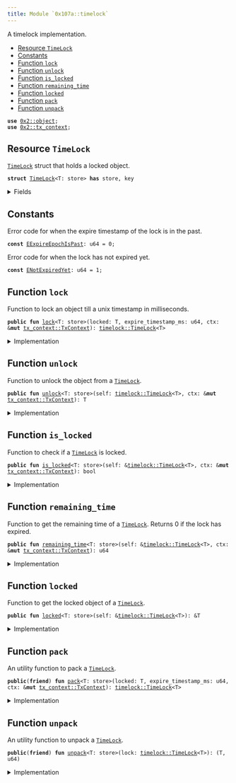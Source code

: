 ```yaml
---
title: Module `0x107a::timelock`
---
```


A timelock implementation.


-  [Resource `TimeLock`](#0x107a_timelock_TimeLock)
-  [Constants](#@Constants_0)
-  [Function `lock`](#0x107a_timelock_lock)
-  [Function `unlock`](#0x107a_timelock_unlock)
-  [Function `is_locked`](#0x107a_timelock_is_locked)
-  [Function `remaining_time`](#0x107a_timelock_remaining_time)
-  [Function `locked`](#0x107a_timelock_locked)
-  [Function `pack`](#0x107a_timelock_pack)
-  [Function `unpack`](#0x107a_timelock_unpack)


<pre><code><b>use</b> <a href="../sui-framework/object.md#0x2_object">0x2::object</a>;
<b>use</b> <a href="../sui-framework/tx_context.md#0x2_tx_context">0x2::tx_context</a>;
</code></pre>



<a name="0x107a_timelock_TimeLock"></a>

## Resource `TimeLock`

<code><a href="timelock.md#0x107a_timelock_TimeLock">TimeLock</a></code> struct that holds a locked object.


<pre><code><b>struct</b> <a href="timelock.md#0x107a_timelock_TimeLock">TimeLock</a>&lt;T: store&gt; <b>has</b> store, key
</code></pre>



<details>
<summary>Fields</summary>


<dl>
<dt>
<code>id: <a href="../sui-framework/object.md#0x2_object_UID">object::UID</a></code>
</dt>
<dd>

</dd>
<dt>
<code>locked: T</code>
</dt>
<dd>
 The locked object.
</dd>
<dt>
<code>expire_timestamp_ms: u64</code>
</dt>
<dd>
 This is the epoch time stamp of when the lock expires.
</dd>
</dl>


</details>

<a name="@Constants_0"></a>

## Constants


<a name="0x107a_timelock_EExpireEpochIsPast"></a>

Error code for when the expire timestamp of the lock is in the past.


<pre><code><b>const</b> <a href="timelock.md#0x107a_timelock_EExpireEpochIsPast">EExpireEpochIsPast</a>: u64 = 0;
</code></pre>



<a name="0x107a_timelock_ENotExpiredYet"></a>

Error code for when the lock has not expired yet.


<pre><code><b>const</b> <a href="timelock.md#0x107a_timelock_ENotExpiredYet">ENotExpiredYet</a>: u64 = 1;
</code></pre>



<a name="0x107a_timelock_lock"></a>

## Function `lock`

Function to lock an object till a unix timestamp in milliseconds.


<pre><code><b>public</b> <b>fun</b> <a href="timelock.md#0x107a_timelock_lock">lock</a>&lt;T: store&gt;(locked: T, expire_timestamp_ms: u64, ctx: &<b>mut</b> <a href="../sui-framework/tx_context.md#0x2_tx_context_TxContext">tx_context::TxContext</a>): <a href="timelock.md#0x107a_timelock_TimeLock">timelock::TimeLock</a>&lt;T&gt;
</code></pre>



<details>
<summary>Implementation</summary>


<pre><code><b>public</b> <b>fun</b> <a href="timelock.md#0x107a_timelock_lock">lock</a>&lt;T: store&gt;(locked: T, expire_timestamp_ms: u64, ctx: &<b>mut</b> TxContext): <a href="timelock.md#0x107a_timelock_TimeLock">TimeLock</a>&lt;T&gt; {
    // Get the epoch timestamp.
    <b>let</b> epoch_timestamp_ms = ctx.epoch_timestamp_ms();

    // Check that `expire_timestamp_ms` is valid.
    <b>assert</b>!(expire_timestamp_ms &gt; epoch_timestamp_ms, <a href="timelock.md#0x107a_timelock_EExpireEpochIsPast">EExpireEpochIsPast</a>);

    // Create a <a href="timelock.md#0x107a_timelock">timelock</a>.
    <a href="timelock.md#0x107a_timelock_pack">pack</a>(locked, expire_timestamp_ms, ctx)
}
</code></pre>



</details>

<a name="0x107a_timelock_unlock"></a>

## Function `unlock`

Function to unlock the object from a <code><a href="timelock.md#0x107a_timelock_TimeLock">TimeLock</a></code>.


<pre><code><b>public</b> <b>fun</b> <a href="timelock.md#0x107a_timelock_unlock">unlock</a>&lt;T: store&gt;(self: <a href="timelock.md#0x107a_timelock_TimeLock">timelock::TimeLock</a>&lt;T&gt;, ctx: &<b>mut</b> <a href="../sui-framework/tx_context.md#0x2_tx_context_TxContext">tx_context::TxContext</a>): T
</code></pre>



<details>
<summary>Implementation</summary>


<pre><code><b>public</b> <b>fun</b> <a href="timelock.md#0x107a_timelock_unlock">unlock</a>&lt;T: store&gt;(self: <a href="timelock.md#0x107a_timelock_TimeLock">TimeLock</a>&lt;T&gt;, ctx: &<b>mut</b> TxContext): T {
    // Unpack the <a href="timelock.md#0x107a_timelock">timelock</a>.
    <b>let</b> (locked, expire_timestamp_ms) = <a href="timelock.md#0x107a_timelock_unpack">unpack</a>(self);

    // Check <b>if</b> the lock <b>has</b> expired.
    <b>assert</b>!(expire_timestamp_ms &lt;= ctx.epoch_timestamp_ms(), <a href="timelock.md#0x107a_timelock_ENotExpiredYet">ENotExpiredYet</a>);

    locked
}
</code></pre>



</details>

<a name="0x107a_timelock_is_locked"></a>

## Function `is_locked`

Function to check if a <code><a href="timelock.md#0x107a_timelock_TimeLock">TimeLock</a></code> is locked.


<pre><code><b>public</b> <b>fun</b> <a href="timelock.md#0x107a_timelock_is_locked">is_locked</a>&lt;T: store&gt;(self: &<a href="timelock.md#0x107a_timelock_TimeLock">timelock::TimeLock</a>&lt;T&gt;, ctx: &<b>mut</b> <a href="../sui-framework/tx_context.md#0x2_tx_context_TxContext">tx_context::TxContext</a>): bool
</code></pre>



<details>
<summary>Implementation</summary>


<pre><code><b>public</b> <b>fun</b> <a href="timelock.md#0x107a_timelock_is_locked">is_locked</a>&lt;T: store&gt;(self: &<a href="timelock.md#0x107a_timelock_TimeLock">TimeLock</a>&lt;T&gt;, ctx: &<b>mut</b> TxContext): bool {
    self.<a href="timelock.md#0x107a_timelock_remaining_time">remaining_time</a>(ctx) &gt; 0
}
</code></pre>



</details>

<a name="0x107a_timelock_remaining_time"></a>

## Function `remaining_time`

Function to get the remaining time of a <code><a href="timelock.md#0x107a_timelock_TimeLock">TimeLock</a></code>.
Returns 0 if the lock has expired.


<pre><code><b>public</b> <b>fun</b> <a href="timelock.md#0x107a_timelock_remaining_time">remaining_time</a>&lt;T: store&gt;(self: &<a href="timelock.md#0x107a_timelock_TimeLock">timelock::TimeLock</a>&lt;T&gt;, ctx: &<b>mut</b> <a href="../sui-framework/tx_context.md#0x2_tx_context_TxContext">tx_context::TxContext</a>): u64
</code></pre>



<details>
<summary>Implementation</summary>


<pre><code><b>public</b> <b>fun</b> <a href="timelock.md#0x107a_timelock_remaining_time">remaining_time</a>&lt;T: store&gt;(self: &<a href="timelock.md#0x107a_timelock_TimeLock">TimeLock</a>&lt;T&gt;, ctx: &<b>mut</b> TxContext): u64 {
    // Get the epoch timestamp.
    <b>let</b> current_timestamp_ms = ctx.epoch_timestamp_ms();

    // Check <b>if</b> the lock <b>has</b> expired.
    <b>if</b> (self.expire_timestamp_ms &lt; current_timestamp_ms) {
        <b>return</b> 0
    };

    // Calculate the remaining time.
    self.expire_timestamp_ms - current_timestamp_ms
}
</code></pre>



</details>

<a name="0x107a_timelock_locked"></a>

## Function `locked`

Function to get the locked object of a <code><a href="timelock.md#0x107a_timelock_TimeLock">TimeLock</a></code>.


<pre><code><b>public</b> <b>fun</b> <a href="timelock.md#0x107a_timelock_locked">locked</a>&lt;T: store&gt;(self: &<a href="timelock.md#0x107a_timelock_TimeLock">timelock::TimeLock</a>&lt;T&gt;): &T
</code></pre>



<details>
<summary>Implementation</summary>


<pre><code><b>public</b> <b>fun</b> <a href="timelock.md#0x107a_timelock_locked">locked</a>&lt;T: store&gt;(self: &<a href="timelock.md#0x107a_timelock_TimeLock">TimeLock</a>&lt;T&gt;): &T {
    &self.locked
}
</code></pre>



</details>

<a name="0x107a_timelock_pack"></a>

## Function `pack`

An utility function to pack a <code><a href="timelock.md#0x107a_timelock_TimeLock">TimeLock</a></code>.


<pre><code><b>public</b>(<b>friend</b>) <b>fun</b> <a href="timelock.md#0x107a_timelock_pack">pack</a>&lt;T: store&gt;(locked: T, expire_timestamp_ms: u64, ctx: &<b>mut</b> <a href="../sui-framework/tx_context.md#0x2_tx_context_TxContext">tx_context::TxContext</a>): <a href="timelock.md#0x107a_timelock_TimeLock">timelock::TimeLock</a>&lt;T&gt;
</code></pre>



<details>
<summary>Implementation</summary>


<pre><code><b>public</b>(<a href="../sui-framework/package.md#0x2_package">package</a>) <b>fun</b> <a href="timelock.md#0x107a_timelock_pack">pack</a>&lt;T: store&gt;(locked: T, expire_timestamp_ms: u64, ctx: &<b>mut</b> TxContext): <a href="timelock.md#0x107a_timelock_TimeLock">TimeLock</a>&lt;T&gt; {
    // Create a <a href="timelock.md#0x107a_timelock">timelock</a>.
    <a href="timelock.md#0x107a_timelock_TimeLock">TimeLock</a> {
        id: <a href="../sui-framework/object.md#0x2_object_new">object::new</a>(ctx),
        locked,
        expire_timestamp_ms
    }
}
</code></pre>



</details>

<a name="0x107a_timelock_unpack"></a>

## Function `unpack`

An utility function to unpack a <code><a href="timelock.md#0x107a_timelock_TimeLock">TimeLock</a></code>.


<pre><code><b>public</b>(<b>friend</b>) <b>fun</b> <a href="timelock.md#0x107a_timelock_unpack">unpack</a>&lt;T: store&gt;(lock: <a href="timelock.md#0x107a_timelock_TimeLock">timelock::TimeLock</a>&lt;T&gt;): (T, u64)
</code></pre>



<details>
<summary>Implementation</summary>


<pre><code><b>public</b>(<a href="../sui-framework/package.md#0x2_package">package</a>) <b>fun</b> <a href="timelock.md#0x107a_timelock_unpack">unpack</a>&lt;T: store&gt;(lock: <a href="timelock.md#0x107a_timelock_TimeLock">TimeLock</a>&lt;T&gt;): (T, u64) {
    // Unpack the <a href="timelock.md#0x107a_timelock">timelock</a>.
    <b>let</b> <a href="timelock.md#0x107a_timelock_TimeLock">TimeLock</a> {
        id,
        locked,
        expire_timestamp_ms
    } = lock;

    // Delete the <a href="timelock.md#0x107a_timelock">timelock</a>.
    <a href="../sui-framework/object.md#0x2_object_delete">object::delete</a>(id);

    (locked, expire_timestamp_ms)
}
</code></pre>



</details>
